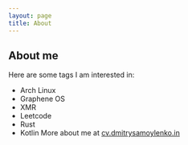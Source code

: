 ```yaml
---
layout: page
title: About
---
```


## About me

Here are some tags I am interested in:
* Arch Linux
* Graphene OS
* XMR
* Leetcode
* Rust
* Kotlin
More about me at [cv.dmitrysamoylenko.in](cv.dmitrysamoylenko.in)